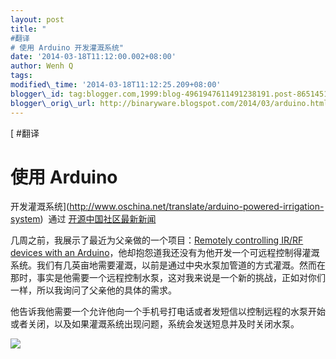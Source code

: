 ```yaml
--- 
layout: post 
title: "
#翻译
# 使用 Arduino 开发灌溉系统" 
date: '2014-03-18T11:12:00.002+08:00' 
author: Wenh Q
tags:
modified\_time: '2014-03-18T11:12:25.209+08:00' 
blogger\_id: tag:blogger.com,1999:blog-4961947611491238191.post-8651451025266242280
blogger\_orig\_url: http://binaryware.blogspot.com/2014/03/arduino.html
--- 
```

[
#翻译
# 使用 Arduino
开发灌溉系统](http://www.oschina.net/translate/arduino-powered-irrigation-system)  通过
[开源中国社区最新新闻](http://www.oschina.net/?from=rss)





几周之前，我展示了最近为父亲做的一个项目：[Remotely controlling IR/RF
devices with an
Arduino](http://www.stavros.io/posts/control-rf-devices-with-arduino/)，他却抱怨道我还没有为他开发一个可远程控制得灌溉系统。我们有几英亩地需要灌溉，以前是通过中央水泵加管道的方式灌溉。然而在那时，事实是他需要一个远程控制水泵，这对我来说是一个新的挑战，正如对你们一样，所以我询问了父亲他的具体的需求。



他告诉我他需要一个允许他向一个手机号打电话或者发短信以控制远程的水泵开始或者关闭，以及如果灌溉系统出现问题，系统会发送短息并及时关闭水泵。



![](https://images-blogger-opensocial.googleusercontent.com/gadgets/proxy?url=http%3A%2F%2Fstatic.oschina.net%2Fuploads%2Fspace%2F2014%2F0316%2F072149_m6vl_12.jpg&container=blogger&gadget=a&rewriteMime=image%2F*)
